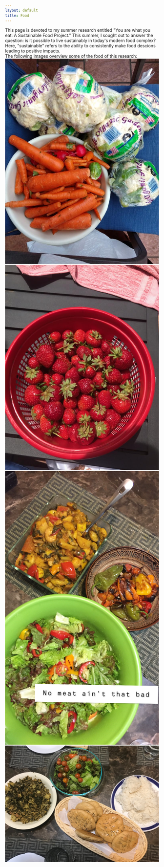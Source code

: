 ```yaml
---
layout: default
title: Food 
---
```


This page is devoted to my summer research entitled "You are what you eat: A Sustainable Food Project." This summer, I sought out to answer the question: is it possible to live sustainably in today's modern food complex? 
Here, "sustainable" refers to the ability to consistently make food descions leading to positive impacts. 
<br/>
The following images overview some of the food of this research: 
<br/>
![Rescued Carrots & Cauliflower](carrot.JPG)
<br/>
![Freshly picked strawberries](strawberries.JPG)
<br/>
![All prepared veggies](veggie.jpg)
<br/>
![Fresh bread & veggies](bread.jpg)
<br/>
